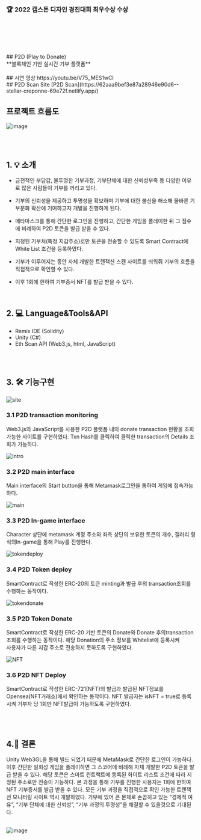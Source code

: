 ### 🏆 2022 캡스톤 디자인 경진대회 최우수상 수상      <br>

<br>
<br><br><br><br>
## P2D (Play to Donate)<br>
**블록체인 기반 실시간 기부 플랫폼** <br><br>
## 시연 영상 https://youtu.be/V75_MES1wCI<br>
## P2D Scan Site [P2D Scan](https://62aaa9bef3e87a28946e90d6--stellar-creponne-69e72f.netlify.app/)


## 프로젝트 흐름도 <br>
![image](https://user-images.githubusercontent.com/79950504/174436552-c50d0d72-d0a7-4ea9-9d23-18a6a634c95d.png)

<br><br>

## 1. 💡 소개 <br>
- 금전적인 부담감, 불투명한 기부과정, 기부단체에 대한 신뢰성부족 등 다양한 이유로 많은 사람들이 기부를 꺼리고 있다.

- 기부의 신뢰성을 제공하고 투명성을 확보하며 기부에 대한 불신을 해소해 올바른 기부문화 확산에 기여하고자 개발을 진행하게 된다.

- 메타마스크를 통해 간단한 로그인을 진행하고, 간단한 게임을 플레이한 뒤 그 점수에 비례하여 P2D 토큰을 발급 받을 수 있다.

- 지정된 기부처(특정 지갑주소)로만 토큰을 전송할 수 있도록 Smart Contract에 White List 조건을 등록하였다.

- 기부가 이루어지는 동안 자체 개발한 트랜잭션 스캔 사이트를 띄워줘 기부의 흐름을 직접적으로 확인할 수 있다.

- 이후 1회에 한하여 기부증서 NFT를 발급 받을 수 있다.


<br>


## 2. 💻 Language&Tools&API <br>
* Remix IDE (Solidity)  
* Unity (C#)  
* Eth Scan API (Web3.js, html, JavaScript)  

    
<br><br>

## 3. 🛠 기능구현 <br>

 ![site](https://user-images.githubusercontent.com/79950091/174741740-d33d138c-4c4f-4389-8e8e-9753b62a0197.png)
### 3.1 P2D transaction monitoring

Web3.js와 JavaScript를 사용한 P2D 플랫폼 내의 donate transaction 현황을 조회 가능한 사이트를 구현하였다. Txn Hash를 클릭하여 클릭한 transaction의
Details 조회가 가능하다.

![intro](https://user-images.githubusercontent.com/79950091/174742132-39e9f7ef-7852-43b7-a0fc-236cad3ddc41.png)
### 3.2 P2D main interface

Main interface의 Start button을 통해 Metamask로그인을 통하여 게임에 접속가능하다.

![main](https://user-images.githubusercontent.com/79950091/174742235-925d3a54-9cb5-4fe7-bebe-3d7c3da27dd4.png)
### 3.3 P2D In-game interface

Character 상단에 metamask 계정 주소와 좌측 상단의 보유한 토큰의 개수, 갤러리 형식의In-game을 통해 Play를 진행한다.

![tokendeploy](https://user-images.githubusercontent.com/79950091/174958389-61d212a9-f9c9-4a07-8ae4-71f59f2e68b1.png)
### 3.4 P2D Token deploy

SmartContract로 작성한 ERC-20의 토큰 minting과 
발급 후의 transaction조회를 수행하는 동작이다.

![tokendonate](https://user-images.githubusercontent.com/79950091/174958629-dd54eaff-75d7-470f-844b-299cf112b423.png)
### 3.5 P2D Token Donate

SmartContract로 작성한 ERC-20 기반 토큰의 Donate와 
Donate 후의transaction 조회를 수행하는 동작이다. 해당 Donation의 주소 정보를 Whitelist에 등록시켜    
사용자가 다른 지갑 주소로 전송하지 못하도록 구현하였다.

![NFT](https://user-images.githubusercontent.com/79950091/174958633-524ce647-fc71-4110-8947-f3dc7ba1092e.png)
### 3.6 P2D NFT Deploy

SmartContract로 작성한 ERC-721(NFT)의 발급과 발급된 NFT정보를
Opensea(NFT거래소)에서 확인하는 동작이다.
NFT 발급자는 isNFT = true로 등록시켜 기부자 당 1회만 NFT발급이 가능하도록 구현하였다.
<br><br><br><br>

## 4.🧩 결론 <br>
Unity Web3GL을 통해 빌드 되었기 때문에 MetaMask로 간단한 로그인이 가능하다. 
이후 간단한 일회성 게임을 플레이하면 그 스코어에 비례해 자체 개발한 P2D 토큰을 발급 받을 수 있다. 
해당 토큰은 스마트 컨트랙트에 등록된 화이트 리스트 조건에 따라 지정된 주소로만 전송이 가능하다. 
본 과정을 통해 기부를 진행한 사용자는 1회에 한하여 NFT 기부증서를 발급 받을 수 있다. 
모든 기부 과정을 직접적으로 확인 가능한 트랜잭션 모니터링 사이트 역시 개발하였다. 
기부에 있어 큰 문제로 손꼽히고 있는 “경제적 여유”, “기부 단체에 대한 신뢰성”, “기부 과정의 투명성”을 해결할 수 있을것으로 기대된다.
<br><br>

![image](https://user-images.githubusercontent.com/74412438/196713643-24523058-dbae-4993-9dbd-4d9fae8bdeea.png)


